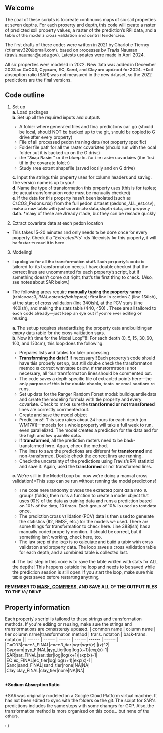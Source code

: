 ## Welcome
The goal of these scripts is to create continuous maps of six soil properties at seven depths. For each property and depth, this code will create a raster of predicted soil property values, a raster of the prediction’s RPI data, and a table of the model’s cross validation and central tendencies.

The first drafts of these codes were written in 2021 by Charlotte Tierney (ctierney320@gmail.com), based on processes by Travis Nauman (travis.nauman@usda.gov). Latests updates were made in April 2024.

All six properties were modeled in 2022. New data was added in December 2023 so CaCO3, Gypsum, EC, Sand, and Clay are updated for 2024. *Soil absorption ratio (SAR) was not measured in the new dataset, so the 2022 predictions are the final versions.  


## Code outline 
1. 	Set up<br/>
  **a.** Load packages <br/>
  **b.**	Set up all the required inputs and outputs<br/>
    - A folder where generated files and final predictions can go (should be local, should NOT be backed up to the git, should be copied to G drive after every property)
    - File of all processed pedon training data (not property specific)
    - Folder file path for all the raster covariates (should run with the local folder but it is backed up on the G drive)
    - the “Snap Raster” or the blueprint for the raster covariates (the first tif in the covariate folder)
    - Study area extent shapefile (saved locally and on G drive) <br/>
    
    **c.** Input the strings this property uses for column headers and saving. The version name is up to you!<br/>
  **d.**	Name the type of transformation this property uses (this is for tables; the actual transformation code must be manually checked)<br/>
  **e.**	If the data for this property hasn’t been isolated (such as CaCO3_Pedons.rds) from the full pedon dataset (pedons_ALL_est.csv), make a new table with just coordinate data, depth data, and property data. *many of these are already made, but they can be remade quickly
2. Extract covariate data at each pedon location
- This takes 15-20 minutes and only needs to be done once for every property. Check if a “_ExtractedPts_” rds file exists for this property, it will be faster to read it in here. 
3. Modeling!!
- I apologize for all the transformation stuff. Each property’s code is tailored for its transformation needs. I have double checked that the correct lines are uncommented for each property’s script, but if something doesn’t come out right, that’s the first thing to check. (Also, see notes about SAR below.)
- The following areas require **manually typing the property name** (table$caco3_FINAL instead of table$prop): first line in section 3 (line 150ish), at the start of cross validation (line 340ish), at the PCV stats (line 400ish), and making the stats table (440, 450) . These are all tailored to each code already—just keep an eye out if you’re ever editing or reusing. 

  **a.** The set up requires standardizing the property data and building an empty data table for the cross validation stats.<br/>
  **b.** Now it’s time for the Model Loop™!!! For each depth (0, 5, 15, 30, 60, 100, and 150cm), this loop does the following:
    - Prepares lists and tables for later processing
    - **Transforming the data!!** If necessary!! Each property’s code should have this properly set up, but still double check the transformation method is correct with table below. If transformation is not necessary, all four transformation lines should be commented out.
    - The code saves a depth specific file of extracted points here—the only purpose of this is for double checks, tests, or small sections re-runs.
    - Set up data for the Ranger Random Forest model: build quantile data and create the modeling formula with the property and every covariate. Check to make sure the **transformed or not transformed** lines are correctly commented out.
    - Create and save the model object
    - Predictions!! This step takes about 24 hours for each depth (on WM1701)—models for a whole property will take a full week to run, even parallelized. The model creates a prediction for the data and for the high and low quantile data.
    - If **transformed**, all the prediction rasters need to be back-transformed here. Again, check the method.
    - The lines to save the predictions are different for **transformed** and non-transformed. Double check the correct lines are running.
    - Check the uncertainty of the predictions using Travis’s RPI statistic! and save it. Again, used the **transformed** or not transformed lines.<br/>

  **c.** We’re still in the Model Loop but now we’re doing a manual cross validation! *This step can be run without running the model predictions! <br/>
    - The code here randomly divides the extracted point data into 10 groups (folds), then runs a function to create a model object that uses 90% of the data as training data and runs a prediction based on 10% of the data, 10 times. Each group of 10% is used as test data once.
    - The prediction cross validation (PCV) data is then used to generate the statistics (R2, RMSE, etc.) for the models we used. There are some things for transformation to check here.
    Line 388(ish) has a manually coded property mention. It should be correct, but if something isn’t working, check here, too.
    - The last step of the loop is to calculate and build a table with cross validation and property data. The loop saves a cross validation table for each depth, and a combined table is collected last.

  **d.** The last step in this code is to save the table written with stats for ALL the depths! This happens outside the loop and needs to be saved while the prediction session is still open. If you start the loop, make sure this table gets saved before restarting anything.

**REMEMBER TO [MASK, COMPRESS](https://code.usgs.gov/sbsc/duniway-lab/dart-dsm/nm-dsm/-/tree/main/post-processing), AND SAVE ALL OF THE OUTPUT FILES TO THE V:/ DRIVE**

## Property information
Each property's script is tailored to these strings and transformation methods. If you're editing or reusing, make sure the strings and transformations are  consistently updated. 
| common name | column name | tier column name|transformation method | trans. notation | back-trans. notation |
| ------ | ------ | ------ | ------ |------ | ------ |
|CaCO3|caco3_FINAL|caco3_tier|sqrt|sqrt(x) |(x)^2|
|Gypsum|gyp_FINAL|gyp_tier|log|log(x+1)|exp(x)-1|
|SAR|sar_FINAL|sar_tier|log|log(x+1)|exp(x)-1|
|EC|ec_FINAL|ec_tier|log|log(x+1)|exp(x)-1|
|Sand|sand_FINAL|sand_tier|none|NA|NA|
|Clay|clay_FINAL|clay_tier|none|NA|NA|


## 

#### *Sodium Absorption Ratio

*SAR was originally modeled on a Google Cloud Platform virtual machine. It has not been edited to sync with the folders on the git. The script for SAR's predictions includes the same steps with some changes for GCP. Also, the transformation method is more organized on this code... but none of the others. 

: )
##
